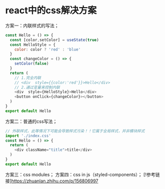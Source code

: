 # react中的css解决方案
方案一：内联样式的写法；
  ```js
  const Hello = () => {
    const [color,setColor] = useState(true)
    const HelloStyle = {
      color: color ? 'red' : 'blue'
    }
    const changeColor = () => {
      setColor(false)
    }
    return (
      // 1.完全内联
      // <div  style={{color:'red'}}>Hello</div>
      // 2.通过变量来控制内联
      <div  style={HelloStyle}>Hello</div>
      <button onClick={changeColor}></button>
    )
  }
  export default Hello

  ```
方案二：普通的css写法；
```js
// 外联样式，此等情况下可能会导致样式污染！！它属于全局样式，并非模块样式
import './index.css'
const Hello = () => {
  return (
    <div className="title">title</div>
  )
}
export default Hello
```
方案三：css modules；
方案四：css in js（styled-components）；
[!参考链接]https://zhuanlan.zhihu.com/p/156806997